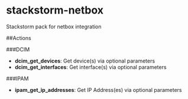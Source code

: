 # stackstorm-netbox
Stackstorm pack for netbox integration

##Actions

###DCIM
- **dcim_get_devices**: Get device(s) via optional parameters
- **dcim_get_interfaces**: Get interface(s) via optional parameters

###IPAM
- **ipam_get_ip_addresses**: Get IP Address(es) via optional parameters
